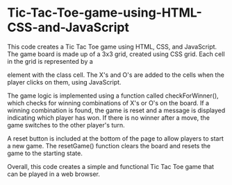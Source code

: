 # Tic-Tac-Toe-game-using-HTML-CSS-and-JavaScript

This code creates a Tic Tac Toe game using HTML, CSS, and JavaScript. The game board is made up of a 3x3 grid, created using CSS grid. Each cell in the grid is represented by a <div> element with the class cell. The X's and O's are added to the cells when the player clicks on them, using JavaScript.

The game logic is implemented using a function called checkForWinner(), which checks for winning combinations of X's or O's on the board. If a winning combination is found, the game is reset and a message is displayed indicating which player has won. If there is no winner after a move, the game switches to the other player's turn.

A reset button is included at the bottom of the page to allow players to start a new game. The resetGame() function clears the board and resets the game to the starting state.

Overall, this code creates a simple and functional Tic Tac Toe game that can be played in a web browser.
